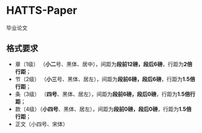 # HATTS-Paper
毕业论文



## 格式要求

- 章（1级） （**小二**号、黑体、居中），间距为**段前12磅，段后6磅**，行距为**2倍行距**；
- 节（2级） （**小三**号、黑体、居左），间距为**段前6磅，段后6磅**，行距为**1.5倍行距**；
- 条（3级） （**四号**、黑体、居左），间距为**段前6磅，段后0磅**，行距为**1.5倍行距**；
- 款（4级）（**小四号**、黑体、居左），间距为**段前0磅，段后0磅**，行距为**1.5倍行距**；
- 正文（小四号、宋体）

